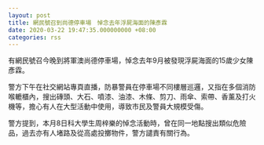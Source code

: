 ```yaml
---
layout: post
title: 網民號召到尚德停車場　悼念去年浮屍海面的陳彥霖
date: 2020-03-22 19:47:35.000000000 +08:00
categories: rss
---
```


有網民號召今晚到將軍澳尚德停車場，悼念去年9月被發現浮屍海面的15歲少女陳彥霖。

警方下午在社交網站專頁直播，防暴警員在停車場不同樓層巡邏，又指在多個消防喉轆櫃內，搜出磚頭、大石、噴漆、油漆、木條、剪刀、雨傘、索帶、香薰及打火機等，擔心有人在大型活動中使用，導致市民及警員大規模受傷。

警方提到，本月8日科大學生周梓樂的悼念活動時，曾在同一地點搜出類似危險品，過去亦有人堵路及從高處投擲物件，警方譴責有關行為。
